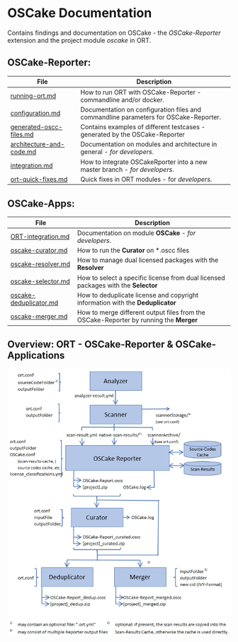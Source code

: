 # OSCake Documentation
Contains findings and documentation on OSCake - the *OSCake-Reporter* extension and the project module *oscake* in ORT.

## OSCake-Reporter:
| File          | Description                                                           |
| ------------------- | --------------------------------------------------------------------- |
| [running-ort.md] | How to run ORT with OSCake-Reporter - commandline and/or docker. |
| [configuration.md] | Documentation on configuration files and commandline parameters for OSCake-Reporter. |
| [generated-oscc-files.md] | Contains examples of different testcases - generated by the OSCake-Reporter |
| [architecture-and-code.md] | Documentation on modules and architecture in general - *for developers*. |
| [integration.md] | How to integrate OSCakeRporter into a new master branch - *for developers*. |
| [ort-quick-fixes.md] | Quick fixes in ORT modules  - for *developers*. |

## OSCake-Apps:
| File          | Description |
| ------------------- | --------------------------------------------------------------------- |
| [ORT-integration.md] | Documentation on module **OSCake** - *for developers*. |
| [oscake-curator.md] | How to run the **Curator** on \*.oscc files |
| [oscake-resolver.md] | How to manage dual licensed packages with the **Resolver**|
| [oscake-selector.md] | How to select a specific license from dual licensed packages with the **Selector**
| [oscake-deduplicator.md] | How to deduplicate license and copyright information with the **Deduplicator**|
| [oscake-merger.md] | How to merge different output files from the OSCake-Reporter by running the **Merger**|

[running-ort.md]: ./docs/running-ort.md
[configuration.md]: ./docs/configuration.md
[generated-oscc-files.md]: ./docs/generated-oscc-files.md
[oscake-curator.md]: ./docs/curations.md
[oscake-deduplicator.md]: ./docs/deduplicator.md
[oscake-merger.md]: ./docs/oscake-merger.md
[architecture-and-code.md]: ./docs/architecture-and-code.md
[integration.md]: ./docs/integration.md
[ort-quick-fixes.md]: ./docs/ort-quick-fixes.md
[oscake-resolver.md]: ./docs/oscake-resolver.md
[oscake-selector.md]: ./docs/oscake-selector.md
[ORT-integration.md]: ./docs/ORT-integration.md


## Overview: ORT - OSCake-Reporter & OSCake-Applications
[overview]: ./docs/images/overview.jpg
![Overview][overview]
